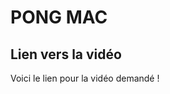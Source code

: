 # PONG MAC

## Lien vers la vidéo 

[](https://www.youtube.com/watch?v=0LzS5t3jAHk)

Voici le lien pour la vidéo demandé ! 